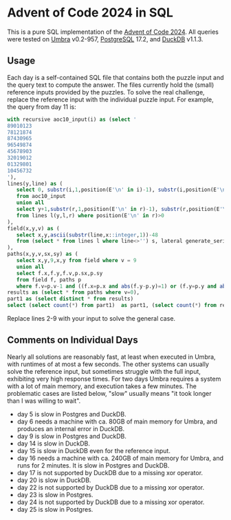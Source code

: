 # Advent of Code 2024 in SQL

This is a pure SQL implementation of the [Advent of Code 2024](https://adventofcode.com/2024).
All queries were tested on [Umbra](https://www.umbra-db.com) v0.2-957,
[PostgreSQL](https://www.postgresql.org/) 17.2, and [DuckDB](https://duckdb.org/) v1.1.3.

## Usage

Each day is a self-contained SQL file that contains both the puzzle input and the
query text to compute the answer. The files currently hold the (small) reference
inputs provided by the puzzles. To solve the real challenge, replace the reference
input with the individual puzzle input. For example, the query from day 11 is:

```sql
with recursive aoc10_input(i) as (select '
89010123
78121874
87430965
96549874
45678903
32019012
01329801
10456732
'),
lines(y,line) as (
   select 0, substr(i,1,position(E'\n' in i)-1), substr(i,position(E'\n' in i)+1)
   from aoc10_input
   union all
   select y+1,substr(r,1,position(E'\n' in r)-1), substr(r,position(E'\n' in r)+1)
   from lines l(y,l,r) where position(E'\n' in r)>0
),
field(x,y,v) as (
   select x,y,ascii(substr(line,x::integer,1))-48
   from (select * from lines l where line<>'') s, lateral generate_series(1,length(line)) g(x)
),
paths(x,y,v,sx,sy) as (
   select x,y,9,x,y from field where v = 9
   union all
   select f.x,f.y,f.v,p.sx,p.sy
   from field f, paths p
   where f.v=p.v-1 and ((f.x=p.x and abs(f.y-p.y)=1) or (f.y=p.y and abs(f.x-p.x)=1)) and p.v>0),
results as (select * from paths where v=0),
part1 as (select distinct * from results)
select (select count(*) from part1)  as part1, (select count(*) from results) as part2;
```

Replace lines 2-9 with your input to solve the general case.

## Comments on Individual Days

Nearly all solutions are reasonably fast, at least when executed in Umbra, with runtimes
of at most a few seconds. The other systems can usually solve the reference input, but
sometimes struggle with the full input, exhibiting very high response times. For two days
Umbra requires a system with a lot of main memory, and execution takes a few minutes.
The problematic cases are listed below, "slow" usually means "it took longer than I was willing
to wait".

- day 5 is slow in Postgres and DuckDB.
- day 6 needs a machine with ca. 80GB of main memory for Umbra, and produces an internal error in DuckDB.
- day 9 is slow in Postgres and DuckDB.
- day 14 is slow in DuckDB.
- day 15 is slow in DuckDB even for the reference input.
- day 16 needs a machine with ca. 240GB of main memory for Umbra, and runs for 2 minutes. It is slow in Postgres and DuckDB.
- day 17 is not supported by DuckDB due to a missing xor operator.
- day 20 is slow in DuckDB.
- day 22 is not supported by DuckDB due to a missing xor operator.
- day 23 is slow in Postgres.
- day 24 is not supported by DuckDB due to a missing xor operator.
- day 25 is slow in Postgres.
